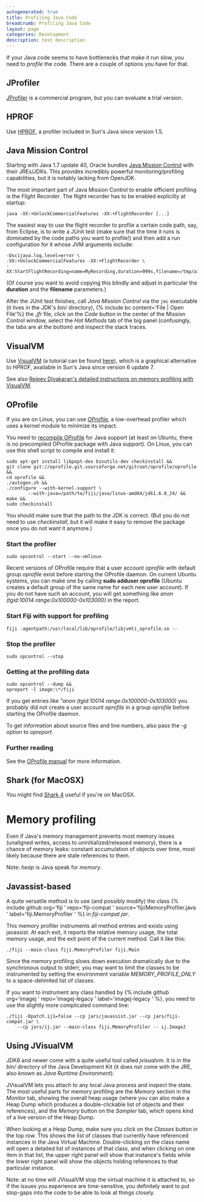 ```yaml
---
autogenerated: true
title: Profiling Java Code
breadcrumb: Profiling Java Code
layout: page
categories: Development
description: test description
---
```


If your Java code seems to have bottlenecks that make it run slow, you need to *profile* the code. There are a couple of options you have for that.

JProfiler
---------

[JProfiler](http://www.ej-technologies.com/products/jprofiler/overview.html) is a commercial program, but you can evaluate a trial version.

HPROF
-----

Use [HPROF](http://java.sun.com/developer/technicalArticles/Programming/HPROF.html), a profiler included in Sun's Java since version 1.5.

Java Mission Control
--------------------

Starting with Java 1.7 update 40, Oracle bundles [Java Mission Control](http://www.oracle.com/technetwork/java/javaseproducts/mission-control/index.html) with their JREs/JDKs. This provides incredibly powerful monitoring/profiling capabilities, but it is notably lacking from OpenJDK.

The most important part of Java Mission Control to enable efficient profiling is the *Flight Recorder*. The flight recorder has to be enabled explicitly at startup:

    java -XX:+UnlockCommercialFeatures -XX:+FlightRecorder [...]

The easiest way to use the flight recorder to profile a certain code path, say, from Eclipse, is to write a JUnit test (make sure that the time it runs is dominated by the code paths you want to profile!) and then add a run configuration for it whose JVM arguments include:

    -Dscijava.log.level=error \
    -XX:+UnlockCommercialFeatures -XX:+FlightRecorder \
    -XX:StartFlightRecording=name=MyRecording,duration=999s,filename=/tmp/a1.jfr,settings=profile

(Of course you want to avoid copying this blindly and adjust in particular the **duration** and the **filename** parameters.)

After the JUnit test finishes, call *Java Mission Control* via the `jmc` executable (it lives in the JDK's *bin/* directory), {% include bc content='File | Open File'%} the *.jfr* file, click on the *Code* button in the center of the Mission Control window, select the *Hot Methods* tab of the big panel (confusingly, the tabs are at the bottom) and inspect the stack traces.

VisualVM
--------

Use [VisualVM](http://download.oracle.com/docs/cd/E17409_01/javase/6/docs/technotes/guides/visualvm/index.html) (a tutorial can be found [here](http://java.dzone.com/articles/profile-your-applications-java)), which is a graphical alternative to HPROF, available in Sun's Java since version 6 update 7.

See also [Rejeev Divakaran's detailed instructions on memory profiling with VisualVM](http://rejeev.blogspot.com/2009/04/analyzing-memory-leak-in-java.html).

OProfile
--------

If you are on Linux, you can use [OProfile](http://oprofile.sourceforge.net/news/), a low-overhead profiler which uses a kernel module to minimize its impact.

You need to [recompile OProfile](http://oprofile.sourceforge.net/doc/setup-jit.html#setup-jit-jvm) for Java support (at least on Ubuntu, there is no precompiled OProfile package with Java support). On Linux, you can use this shell script to compile and install it:

    sudo apt-get install libpopt-dev binutils-dev checkinstall && 
    git clone git://oprofile.git.sourceforge.net/gitroot/oprofile/oprofile && 
    cd oprofile && 
    ./autogen.sh && 
    ./configure --with-kernel-support \
            --with-java=/path/to/fiji/java/linux-amd64/jdk1.6.0_24/ &&
    make && 
    sudo checkinstall

You should make sure that the path to the JDK is correct. (But you do not need to use *checkinstall*, but it will make it easy to remove the package once you do not want it anymore.)

### Start the profiler

    sudo opcontrol --start --no-vmlinux

Recent versions of OProfile require that a user account *oprofile* with default group *oprofile* exist before starting the OProfile daemon. On current Ubuntu systems, you can make one by calling **sudo adduser oprofile** (Ubuntu creates a default group of the same name for each new user account). If you do not have such an account, you will get something like *anon (tgid:10014 range:0x100000-0x103000)* in the report.

### Start Fiji with support for profiling

`fiji -agentpath:/usr/local/lib/oprofile/libjvmti_oprofile.so --`

### Stop the profiler

    sudo opcontrol --stop

### Getting at the profiling data

    sudo opcontrol --dump && 
    opreport -l image:\*/fiji

If you get entries like *"anon (tgid:10014 range:0x100000-0x103000)* you probably did not create a user account *oprofile* in a group *oprofile* before starting the OProfile daemon.

To get information about source files and line numbers, also pass the *-g* option to *opreport*.

### Further reading

See the [OProfile manual](http://oprofile.sourceforge.net/doc/) for more information.

Shark (for MacOSX)
------------------

You might find [Shark 4](http://developer.apple.com/tools/sharkoptimize.html) useful if you're on MacOSX.

Memory profiling
================

Even if Java's memory management prevents most memory issues (unaligned writes, access to uninitialized/released memory), there is a chance of memory leaks: constant accumulation of objects over time, most likely because there are stale references to them.

Note: *heap* is Java speak for *memory*.

Javassist-based
---------------

A quite versatile method is to use (and possibly modify) the class {% include github org='fiji ' repo='fiji-compat ' source='fiji/MemoryProfiler.java ' label='fiji.MemoryProfiler ' %} in *fiji-compat.jar*.

This memory profiler instruments all method entries and exists using javassist. At each exit, it reports the relative memory usage, the total memory usage, and the exit point of the current method. Call it like this:

    ./fiji --main-class fiji.MemoryProfiler fiji.Main

Since the memory profiling slows down execution dramatically due to the synchronous output to stderr, you may want to limit the classes to be instrumented by setting the environment variable *MEMORY\_PROFILE\_ONLY* to a space-delimited list of classes.

If you want to instrument any class handled by {% include github org='imagej ' repo='imagej-legacy ' label='imagej-legacy ' %}, you need to use the slightly more complicated command line:

    ./fiji -Dpatch.ij1=false --cp jars/javassist.jar --cp jars/fiji-compat.jar \
        --cp jars/ij.jar --main-class fiji.MemoryProfiler -- ij.ImageJ

Using JVisualVM
---------------

JDK6 and newer come with a quite useful tool called *jvisualvm*. It is in the *bin/* directory of the Java Development Kit (it does not come with the JRE, also known as *Java Runtime Environment*).

JVisualVM lets you attach to any local Java process and inspect the state. The most useful parts for memory profiling are the *Memory* section in the *Monitor* tab, showing the overall heap usage (where you can also make a Heap Dump which produces a double-clickable list of objects and their references), and the *Memory* button on the *Sampler* tab, which opens kind of a live version of the Heap Dump.

When looking at a Heap Dump, make sure you click on the *Classes* button in the top row. This shows the list of classes that currently have referenced instances in the Java Virtual Machine. Double-clicking on the class name will open a detailed list of instances of that class, and when clicking on one item in that list, the upper right panel will show that instance's fields while the lower right panel will show the objects holding references to that particular instance.

Note: at no time will JVisualVM stop the virtual machine it is attached to, so if the issues you experience are time-sensitive, you definitely want to put stop-gaps into the code to be able to look at things closely.


